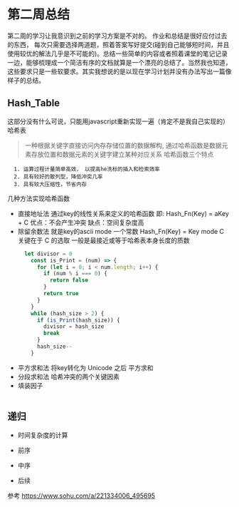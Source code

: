 # 第二周总结
第二周的学习让我意识到之前的学习方案是不对的。
作业和总结是很好应付过去的东西， 每次只需要选择两道题，照着答案写好提交(碰到自己能够短时间，并且使用较优的解法几乎是不可能的)。总结一些简单的内容或者照着课堂的笔记记录一边，能够梳理成一个简洁有序的文档就算是一个漂亮的总结了。当然我也知道，这些要求只是一些软要求。其实我想说的是以现在学习计划并没有办法写出一篇像样子的总结。
## Hash_Table
 这部分没有什么可说，只能用javascript重新实现一遍（肯定不是我自己实现的）
 哈希表 
> 一种根据关键字直接访问内存存储位置的数据解构, 通过哈希函数是数据元素存放位置和数据元素的关键字建立某种对应关系
哈希函数三个特点
```
  1. 运算过程计量简单高效， 以提高he洗标的插入和检索效率
  2. 具有较好的散列型，降低冲突几率
  3. 具有较大压缩性，节省内存
```
几种方法实现哈希函数
 + 直接地址法
    通过key的线性关系来定义的哈希函数 即: Hash_Fn(Key) = aKey + C
    优点：不会产生冲突
    缺点：空间复杂度高
 + 除留余数法
    就是key的ascii mode 一个常数 Hash_Fn(Key) = Key mode C
    关键在于 C 的选取 一般是最接近或等于哈希表本身长度的质数
    ```js 
      let divisor = 0 
        const is_Print = (num) => {
          for (let i = 0; i < num.length; i++) {
            if (num % i === 0) {
              return false
            }
            return true
          }
        }
        while (hash_size > 2) {
          if (is_Print(hash_size)) {
            divisor = hash_size
            break
          }
          hash_size--
        }
    ```
 + 平方求和法
    将key转化为 Unicode 之后 平方求和
 + 分段求和法
哈希冲突的两个关键因素
  + 填装因子
 ```js

 ```

## 递归
 + 时间复杂度的计算

 + 前序

 + 中序

 + 后续

 参考
  https://www.sohu.com/a/221334006_495695

  

